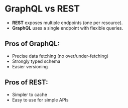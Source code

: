 # GraphQL vs REST

- **REST** exposes multiple endpoints (one per resource).
- **GraphQL** uses a single endpoint with flexible queries.

## Pros of GraphQL:
- Precise data fetching (no over/under-fetching)
- Strongly typed schema
- Easier versioning

## Pros of REST:
- Simpler to cache
- Easy to use for simple APIs

